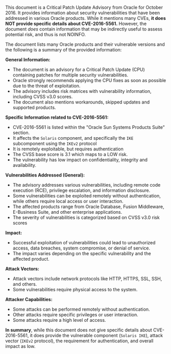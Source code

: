 This document is a Critical Patch Update Advisory from Oracle for October 2016. It provides information about security vulnerabilities that have been addressed in various Oracle products. While it mentions many CVEs, **it does NOT provide specific details about CVE-2016-5561.** However, the document *does* contain information that may be indirectly useful to assess potential risk, and thus is not NOINFO.

The document lists many Oracle products and their vulnerable versions and the following is a summary of the provided information:

**General Information:**

*   The document is an advisory for a Critical Patch Update (CPU) containing patches for multiple security vulnerabilities.
*   Oracle strongly recommends applying the CPU fixes as soon as possible due to the threat of exploitation.
*   The advisory includes risk matrices with vulnerability information, including CVSS v3.0 scores.
*   The document also mentions workarounds, skipped updates and supported products.

**Specific Information related to CVE-2016-5561:**
* CVE-2016-5561 is listed within the "Oracle Sun Systems Products Suite" section.
* It affects the `Solaris` component, and specifically the `IKE` subcomponent using the `IKEv2` protocol
* It is remotely exploitable, but requires authentication
* The CVSS base score is 3.1 which maps to a LOW risk.
* The vulnerability has low impact on confidentiality, integrity and availability.

**Vulnerabilities Addressed (General):**

*   The advisory addresses various vulnerabilities, including remote code execution (RCE), privilege escalation, and information disclosure.
*   Some vulnerabilities can be exploited remotely without authentication, while others require local access or user interaction.
*   The affected products range from Oracle Database, Fusion Middleware, E-Business Suite, and other enterprise applications.
*   The severity of vulnerabilities is categorized based on CVSS v3.0 risk scores

**Impact:**

*   Successful exploitation of vulnerabilities could lead to unauthorized access, data breaches, system compromise, or denial of service.
*   The impact varies depending on the specific vulnerability and the affected product.

**Attack Vectors:**

*   Attack vectors include network protocols like HTTP, HTTPS, SSL, SSH, and others.
*   Some vulnerabilities require physical access to the system.

**Attacker Capabilities:**

*   Some attacks can be performed remotely without authentication.
*   Other attacks require specific privileges or user interaction.
*  Some attacks require a high level of access.

**In summary**, while this document does not give specific details about CVE-2016-5561, it does provide the vulnerable component (`Solaris IKE`), attack vector (`IKEv2` protocol), the requirement for authentication, and overall impact as low.